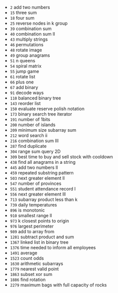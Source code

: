 - `2` add two numbers
- `15` three sum
- `18` four sum
- `25` reverse nodes in k group
- `39` combination sum
- `40` combination sum ll
- `43` multiply strings
- `46` permutations
- `48` rotate image
- `49` group anagrams
- `51` n queens
- `54` spiral matrix
- `55` jump game
- `61` rotate list
- `66` plus one
- `67` add binary
- `91` decode ways
- `110` balanced binary tree
- `143` reorder list
- `150` evaluate reserve polish notation
- `173` binary search tree iterator
- `191` number of 1bits
- `200` number of islands
- `209` minimum size subarray sum
- `212` word search ii
- `216` combination sum III
- `287` find duplicate
- `304` range sum query 2D
- `309` best time to buy and sell stock with cooldown
- `438` find all anagrams in a string
- `445` add two numbers ll
- `459` repeated substring pattern
- `503` next greater element ll
- `547` number of provinces
- `551` student attendance record I
- `556` next greater element lll
- `713` subarray product less than k
- `739` daily temperatures
- `896` is monotonic
- `910` smallest range ll
- `973` k closest points to origin
- `976` largest perimeter
- `989` add to array from
- `1281` subtract product and sum
- `1367` linked list in binary tree
- `1376` time needed to inform all employees
- `1491` average
- `1523` count odds
- `1630` arithmetic subarrays
- `1779` nearest valid point
- `1863` subset xor sum
- `1886` find rotation
- `2279` maximum bags with full capacity of rocks